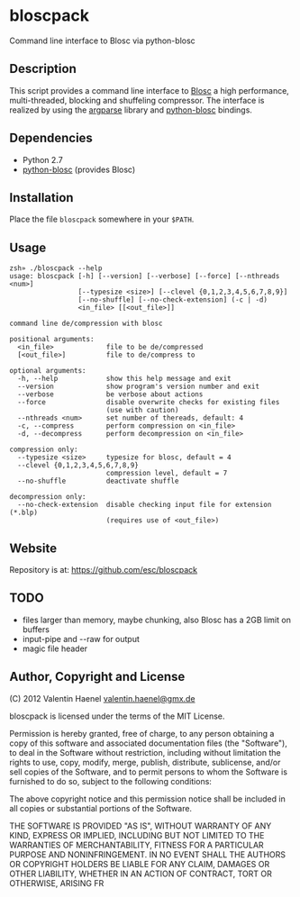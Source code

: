 # bloscpack

Command line interface to Blosc via python-blosc

## Description

This script provides a command line interface to
[Blosc](http://blosc.pytables.org/trac) a high performance, multi-threaded,
blocking and shuffeling compressor. The interface is realized by using the
[argparse](http://docs.python.org/dev/library/argparse.html) library
and [python-blosc](https://github.com/FrancescAlted/python-blosc) bindings.

## Dependencies

* Python 2.7
* [python-blosc](https://github.com/FrancescAlted/python-blosc) (provides Blosc)

## Installation

Place the file ``bloscpack`` somewhere in your ``$PATH``.

## Usage

    zsh» ./bloscpack --help
    usage: bloscpack [-h] [--version] [--verbose] [--force] [--nthreads <num>]
                     [--typesize <size>] [--clevel {0,1,2,3,4,5,6,7,8,9}]
                     [--no-shuffle] [--no-check-extension] (-c | -d)
                     <in_file> [[<out_file>]]

    command line de/compression with blosc

    positional arguments:
      <in_file>             file to be de/compressed
      [<out_file>]          file to de/compress to

    optional arguments:
      -h, --help            show this help message and exit
      --version             show program's version number and exit
      --verbose             be verbose about actions
      --force               disable overwrite checks for existing files
                            (use with caution)
      --nthreads <num>      set number of thereads, default: 4
      -c, --compress        perform compression on <in_file>
      -d, --decompress      perform decompression on <in_file>

    compression only:
      --typesize <size>     typesize for blosc, default = 4
      --clevel {0,1,2,3,4,5,6,7,8,9}
                            compression level, default = 7
      --no-shuffle          deactivate shuffle

    decompression only:
      --no-check-extension  disable checking input file for extension (*.blp)
                            (requires use of <out_file>)

## Website

Repository is at: https://github.com/esc/bloscpack

## TODO

* files larger than memory, maybe chunking, also Blosc has a 2GB limit on buffers
* input-pipe and --raw for output
* magic file header

## Author, Copyright and License

(C) 2012 Valentin Haenel <valentin.haenel@gmx.de>

bloscpack is licensed under the terms of the MIT License.

Permission is hereby granted, free of charge, to any person obtaining a copy of
this software and associated documentation files (the "Software"), to deal in
the Software without restriction, including without limitation the rights to
use, copy, modify, merge, publish, distribute, sublicense, and/or sell copies
of the Software, and to permit persons to whom the Software is furnished to do
so, subject to the following conditions:

The above copyright notice and this permission notice shall be included in all
copies or substantial portions of the Software.

THE SOFTWARE IS PROVIDED "AS IS", WITHOUT WARRANTY OF ANY KIND, EXPRESS OR
IMPLIED, INCLUDING BUT NOT LIMITED TO THE WARRANTIES OF MERCHANTABILITY,
FITNESS FOR A PARTICULAR PURPOSE AND NONINFRINGEMENT. IN NO EVENT SHALL THE
AUTHORS OR COPYRIGHT HOLDERS BE LIABLE FOR ANY CLAIM, DAMAGES OR OTHER
LIABILITY, WHETHER IN AN ACTION OF CONTRACT, TORT OR OTHERWISE, ARISING FR
